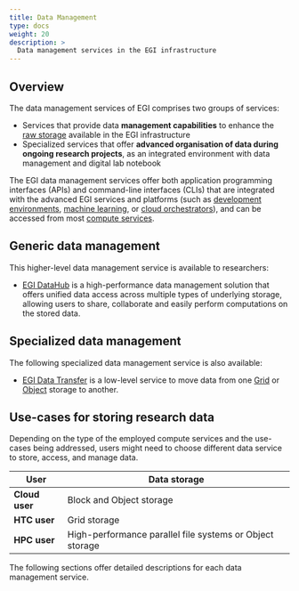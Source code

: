 ```yaml
---
title: Data Management
type: docs
weight: 20
description: >
  Data management services in the EGI infrastructure
---
```


## Overview

The data management services of EGI comprises two groups of services:

- Services that provide data **management capabilities** to enhance the
  [raw storage](../storage) available in the EGI infrastructure
- Specialized services that offer **advanced organisation of data during
  ongoing research projects**, as an integrated environment with
  data management and digital lab notebook
  
The EGI data management services offer both application programming
interfaces (APIs) and command-line interfaces (CLIs) that are integrated
with the advanced EGI services and platforms
(such as [development environments](../../dev-env),
[machine learning](../../machine-learning), or
[cloud orchestrators](../../compute/orchestration)),
and can be accessed from most [compute services](../../compute).

## Generic data management

This higher-level data management service is available to researchers:

- [EGI DataHub](datahub) is a high-performance data management solution that
  offers unified data access across multiple types of underlying storage, allowing
  users to share, collaborate and easily perform computations on the stored data.

## Specialized data management

The following specialized data management service is also available:

- [EGI Data Transfer](data-transfer) is a low-level service to move data from
  one [Grid](../../compute/high-throughput-compute/grid-storage) or
  [Object](../storage/object-storage) storage to another.

## Use-cases for storing research data

Depending on the type of the employed compute services and the use-cases being addressed,
users might need to choose different data service to store, access, and manage data.

| User           | Data storage                                             |
| -------------- | -------------------------------------------------------- |
| **Cloud user** | Block and Object storage                                 |
| **HTC user**   | Grid storage                                             |
| **HPC user**   | High-performance parallel file systems or Object storage |

The following sections offer detailed descriptions for each data management service.
